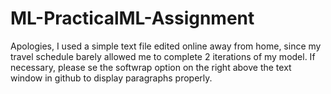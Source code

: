 ML-PracticalML-Assignment
=========================
Apologies, I used a simple text file edited online away from home, since my travel schedule barely allowed me to complete 2 iterations of my model. If necessary, please se the softwrap option on the right above the text window in github to display paragraphs properly.
